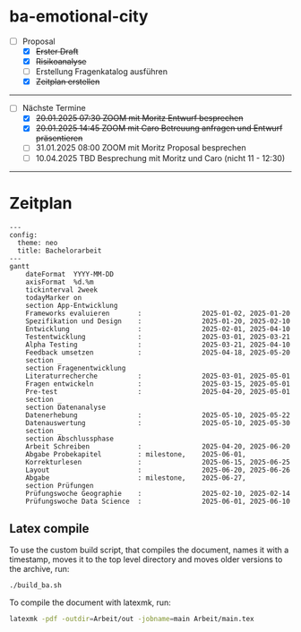 # ba-emotional-city

- [ ] Proposal
  - [X] ~~Erster Draft~~
  - [X] ~~Risikoanalyse~~
  - [ ] Erstellung Fragenkatalog ausführen
  - [X] ~~Zeitplan erstellen~~

---

- [ ] Nächste Termine
  - [X] ~~20.01.2025 07:30 ZOOM mit Moritz Entwurf besprechen~~
  - [X] ~~20.01.2025 14:45 ZOOM mit Caro Betreuung anfragen und Entwurf präsentieren~~
  - [ ] 31.01.2025 08:00 ZOOM mit Moritz Proposal besprechen
  - [ ] 10.04.2025 TBD Besprechung mit Moritz und Caro (nicht 11 - 12:30)
---

# Zeitplan

```mermaid
---
config:
  theme: neo
  title: Bachelorarbeit
---
gantt
    dateFormat  YYYY-MM-DD
    axisFormat  %d.%m
    tickinterval 2week
    todayMarker on
    section App-Entwicklung
    Frameworks evaluieren       :               2025-01-02, 2025-01-20
    Spezifikation und Design    :               2025-01-20, 2025-02-10
    Entwicklung                 :               2025-02-01, 2025-04-10
    Testentwicklung             :               2025-03-01, 2025-03-21
    Alpha Testing               :               2025-03-21, 2025-04-10
    Feedback umsetzen           :               2025-04-18, 2025-05-20
    section _ 
    section Fragenentwicklung
    Literaturrecherche          :               2025-03-01, 2025-05-01
    Fragen entwickeln           :               2025-03-15, 2025-05-01
    Pre-test                    :               2025-04-20, 2025-05-01
    section _ 
    section Datenanalyse
    Datenerhebung               :               2025-05-10, 2025-05-22
    Datenauswertung             :               2025-05-10, 2025-05-30
    section _ 
    section Abschlussphase
    Arbeit Schreiben            :               2025-04-20, 2025-06-20
    Abgabe Probekapitel         : milestone,    2025-06-01, 
    Korrekturlesen              :               2025-06-15, 2025-06-25
    Layout                      :               2025-06-20, 2025-06-26
    Abgabe                      : milestone,    2025-06-27,
    section Prüfungen
    Prüfungswoche Geographie    :               2025-02-10, 2025-02-14
    Prüfungswoche Data Science  :               2025-06-01, 2025-06-10
```


## Latex compile


To use the custom build script, that compiles the document, names it with a timestamp, moves it to the top level directory and moves older versions to the archive, run:

```bash
./build_ba.sh
```

To compile the document with latexmk, run:

```bash
latexmk -pdf -outdir=Arbeit/out -jobname=main Arbeit/main.tex
```

